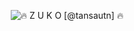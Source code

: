 
<p align="center" dir="auto" zoompage-fontsize="16">
  <img src="https://readme-typing-svg.demolab.com?font=Pathway+Gothic+One&weight=600&size=24&pause=1000&color=A94049&center=true&vCenter=true&width=600&height=140&lines=%F0%9F%94%A5+Z+U+K+O++%5B%40tansautn%5D+%F0%9F%94%A5;%F0%9F%94%A5+Full-stack+web+and+app+developer+%F0%9F%94%A5;%F0%9F%94%A5+10%2B+years+of+coding+experience+%F0%9F%94%A5;%F0%9F%94%A5+Always+learning+new+things+%F0%9F%94%A5;%F0%9F%92%A0+Enjoy+of+creating+Electronic+musics+%F0%9F%92%A0;%F0%9F%92%A0+%F0%9D%94%BD%F0%9D%95%A3%F0%9D%95%A0%F0%9D%95%9E+%F0%9F%86%85%F0%9F%85%B8%F0%9F%85%BD%F0%9F%85%B0%EF%B8%8E%F0%9F%85%B7%F0%9F%85%BE%EF%B8%8E%F0%9F%86%84%F0%9F%86%82%F0%9F%85%B4+%F0%9D%95%A8%F0%9D%95%9A%F0%9D%95%A5%F0%9D%95%99+%E2%9D%A4%EF%B8%8F+%F0%9F%92%A0" alt="🔥 Z U K O  [@tansautn] 🔥"/>
</p>
